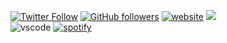 [![Twitter Follow](https://img.shields.io/twitter/follow/Dr1ft3D?label=Follow)](https://twitter.com/intent/follow?screen_name=Dr1ft3D)
[![GitHub followers](https://img.shields.io/github/followers/Dr1ft3D?label=Follow&style=social)](https://github.com/Dr1ft3D)
[![website](https://img.shields.io/badge/Website-46a2f1.svg?&style=flat-square&logo=Google-Chrome&logoColor=white&link=https://faxes.zone)](https://drift.zone)
![](https://komarev.com/ghpvc/?username=Dr1ft3D)
<br>
![vscode](https://api.statusbadges.me/badge/vscode/282762192544333827?fallback=Nothing)
[![spotify](https://api.statusbadges.me/badge/spotify/282762192544333827?fallback=Nothing)](https://api.statusbadges.me/openspotify/282762192544333827)
